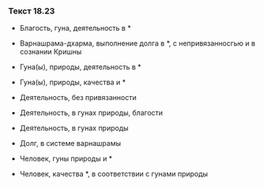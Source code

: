 ### Текст 18.23

- Благость, гуна, деятельность в *

- Варнашрама-дхарма, выполнение долга в *, с непривязанносгью и в сознании Кришны

- Гуна(ы), природы, деятельность в *

- Гуна(ы), природы, качества и *

- Деятельность, без привязанности

- Деятельность, в гунах природы, благости

- Деятельность, в гунах природы

- Долг, в системе варнашрамы

- Человек, гуны природы и *

- Человек, качества *, в соответствии с гунами природы
	
